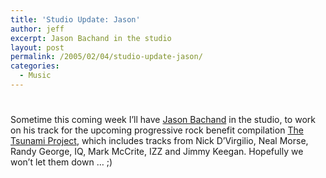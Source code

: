 ```yaml
---
title: 'Studio Update: Jason'
author: jeff
excerpt: Jason Bachand in the studio
layout: post
permalink: /2005/02/04/studio-update-jason/
categories:
  - Music
---
```

# 

Sometime this coming week I’ll have [Jason Bachand][1] in the studio, to work on his track for the upcoming progressive rock benefit compilation [The Tsunami Project][2], which includes tracks from Nick D’Virgilio, Neal Morse, Randy George, IQ, Mark McCrite, IZZ and Jimmy Keegan. Hopefully we won’t let them down … ;)

 [1]: http://jasonbachand.com/
 [2]: http://www.digitalchemistrymusic.com/the-tsunami-project/